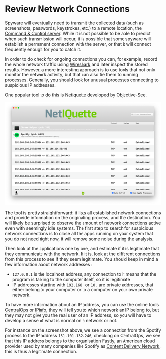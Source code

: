 # Review Network Connections

Spyware will eventually need to transmit the collected data (such as screenshots, passwords, keystrokes, etc.) to a remote location, the [Command & Control server](https://securitywithoutborders.org/resources/digital-security-glossary.html#cnc). While it is not possible to be able to predict when such transmission will occur, it is possible that some spyware will establish a permanent connection with the server, or that it will connect frequently enough for you to catch it.

In order to do check for ongoing connections you can, for example, record the whole network traffic using [Wireshark](https://www.wireshark.org/) and later inspect the stored results. However, a more interesting approach is to use tools that not only monitor the network activity, but that can also tie them to running processes. Generally, you should look for unusual processes connecting to suspicious IP addresses.

One popular tool to do this is [Netiquette](https://objective-see.com/products/netiquette.html) developed by Objective-See.

![img](../.gitbook/assets/netiquette.png)

The tool is pretty straightforward: it lists all established network connections and provide information on the originating process, and the destination. You will likely be surprised to observe the amount of network connections active even with seemingly idle systems. The first step to search for suspicious network connections is to close all the apps running on your system that you do not need right now, it will remove some noise during the analysis.

Then look at the applications one by one, and estimate if it is legitimate that they communicate with the network. If it is, look at the different connections from this process to see if they seem legitimate. You should keep in mind a few information about network addresses :

* `127.0.0.1` is the localhost address, any connection to it means that the program is talking to the computer itself, so it is legitimate
* IP addresses starting with `192.168.` or `10.` are private addresses, that either belong to your computer or to a computer on your own private network.

To have more information about an IP address, you can use the online tools [CentralOps](https://centralops.net/co/) or [IPinfo](https://ipinfo.io/), they will tell you to which network an IP belong to, but they may not give you the real user of an IP address, so you will have to develop a sense of what is normal on a network or not.

For instance on the screenshot above, we see a connection from the Spotify process to the IP address `151.101.132.246`, checking on CentralOps, we see that this IP address belongs to the organisation Fastly, an American cloud provider used by many companies like Spotify as [Content Delivery Network](https://en.wikipedia.org/wiki/Content_delivery_network), this is thus a legitimate connection.
